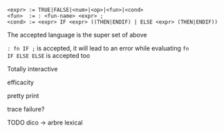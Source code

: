 ```
<expr> := TRUE|FALSE|<num>|<op>|<fun>|<cond>
<fun>  := : <fun-name> <expr> ;
<cond> := <expr> IF <expr> ((THEN|ENDIF) | ELSE <expr> (THEN|ENDIF))
```

The accepted language is the super set of above

```: fn IF ;``` is accepted, it will lead to an error while evaluating ```fn```  
```IF ELSE ELSE``` is accepted too

Totally interactive

efficacity

pretty print

trace failure?

TODO
dico -> arbre lexical